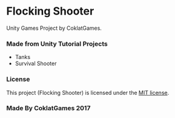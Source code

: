 # Flocking Shooter
Unity Games Project by CoklatGames.

### Made from Unity Tutorial Projects
 *  Tanks
 *  Survival Shooter

### License
This project (Flocking Shooter) is licensed under the [MIT license](https://github.com/heronimus/FlockingShooter/blob/master/LICENSE.TXT).

### Made By CoklatGames 2017 
